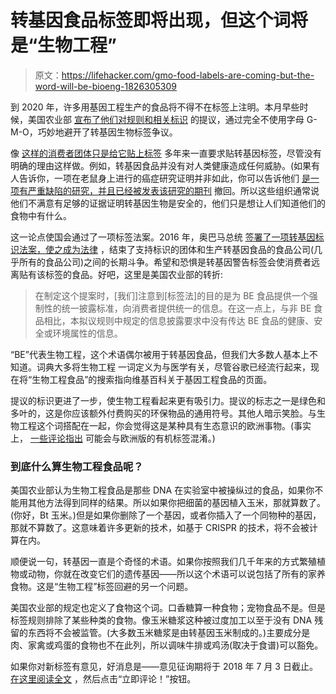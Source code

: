 # 转基因食品标签即将出现，但这个词将是“生物工程”

> 原文：<https://lifehacker.com/gmo-food-labels-are-coming-but-the-word-will-be-bioeng-1826305309>

到 2020 年，许多用基因工程生产的食品将不得不在标签上注明。本月早些时候，美国农业部 [宣布了他们对规则和相关标识](https://www.regulations.gov/document?D=AMS_FRDOC_0001-1709) 的提议，通过完全不使用字母 G-M-O，巧妙地避开了转基因生物标签争议。



像 [这样的消费者团体只是给它贴上标签](http://www.justlabelit.org/) 多年来一直要求贴转基因标签，尽管没有明确的理由这样做。例如，转基因食品并没有对人类健康造成任何威胁。(如果有人告诉你，一项在老鼠身上进行的癌症研究证明并非如此，你可以告诉他们 [是一项有严重缺陷的研究，并且已经被发表该研究的期刊](https://www.nature.com/news/study-linking-gm-maize-to-rat-tumours-is-retracted-1.14268) 撤回。所以这些组织通常说他们不满意有足够的证据证明转基因生物是安全的，他们只是想让人们知道他们的食物中有什么。

这一论点使国会通过了一项标签法案。2016 年，奥巴马总统 [签署了一项转基因标识法案，使之成为法律](https://www.apnews.com/65c61c63e3df4b74bb90a2187122d744) ，结束了支持标识的团体和生产转基因食品的食品公司(几乎所有的食品公司)之间的长期斗争。希望和恐惧是转基因警告标签会使消费者远离贴有该标签的食品。好吧，这里是美国农业部的转折:

> 在制定这个提案时，[我们]注意到[标签法]的目的是为 BE 食品提供一个强制性的统一披露标准，向消费者提供统一的信息。在这一点上，与非 BE 食品相比，本拟议规则中规定的信息披露要求中没有传达 BE 食品的健康、安全或环境属性的信息。

“BE”代表生物工程，这个术语偶尔被用于转基因食品，但我们大多数人基本上不知道。词典大多将生物工程 一词定义为与医学有关，尽管谷歌已经流行起来，现在将“生物工程食品”的搜索指向维基百科关于基因工程食品的页面。

提议的标识更进了一步，使生物工程看起来更有吸引力。提议的标志之一是绿色和多叶的，这是你应该额外付费购买的环保物品的通用符号。其他人暗示笑脸。与生物工程这个词搭配在一起，你会觉得这是某种具有生态意识的欧洲事物。(事实上， [一些评论指出](https://www.foodnavigator-usa.com/Article/2018/05/15/GMO-labeling-First-wave-of-stakeholders-weighs-in-on-bioengineered-labels) 可能会与欧洲版的有机标签混淆。)

### 到底什么算生物工程食品呢？

美国农业部认为生物工程食品是那些 DNA 在实验室中被操纵过的食品，如果你不能用其他方法得到同样的结果。所以如果你把细菌的基因植入玉米，那就算数了。(你好，Bt 玉米。)但是如果你删除了一个基因，或者你插入了一个同物种的基因，那就不算数了。这意味着许多更新的技术，如基于 CRISPR 的技术，将不会被计算在内。

顺便说一句，转基因一直是个奇怪的术语。如果你按照我们几千年来的方式繁殖植物或动物，你就在改变它们的遗传基因——所以这个术语可以说包括了所有的家养食物。这是“生物工程”标签回避的另一个问题。

美国农业部的规定也定义了食物这个词。口香糖算一种食物；宠物食品不是。但是标签规则排除了某些种类的食物。像玉米糖浆这种被过度加工以至于没有 DNA 残留的东西将不会被监管。(大多数玉米糖浆是由转基因玉米制成的。)主要成分是肉、家禽或鸡蛋的食物也不在此列，所以调味牛排或鸡汤(取决于食谱)可以豁免。

如果你对新标签有意见，好消息是——意见征询期将于 2018 年 7 月 3 日截止。 [在这里阅读全文](https://www.regulations.gov/document?D=AMS_FRDOC_0001-1709) ，然后点击“立即评论！”按钮。